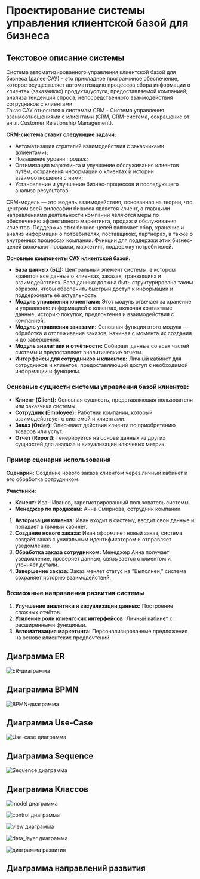 # Проектирование системы управления клиентской базой для бизнеса

## Текстовое описание системы

Система автоматизированного управления клиентской базой для бизнеса (далее САУ) – это прикладное программное обеспечение, которое осуществляет автоматизацию процессов сбора информации о клиентах (заказчиках) продукта/услуги, предоставляемой компанией; анализа тенденций спроса; непосредственного взаимодействия сотрудников с клиентами.  
Такая САУ относится к системам CRM - Система управления взаимоотношениями с клиентами (CRM, CRM-система, сокращение от англ. Customer Relationship Management).

**CRM-система ставит следующие задачи:**
- Автоматизация стратегий взаимодействия с заказчиками (клиентами);
- Повышение уровня продаж;
- Оптимизация маркетинга и улучшение обслуживания клиентов путём, сохранения информации о клиентах и истории взаимоотношений с ними;
- Установление и улучшение бизнес-процессов и последующего анализа результатов.

CRM-модель — это модель взаимодействия, основанная на теории, что центром всей философии бизнеса является клиент, а главными направлениями деятельности компании являются меры по обеспечению эффективного маркетинга, продаж и обслуживания клиентов. Поддержка этих бизнес-целей включает сбор, хранение и анализ информации о потребителях, поставщиках, партнёрах, а также о внутренних процессах компании. Функции для поддержки этих бизнес-целей включают продажи, маркетинг, поддержку потребителей.

**Основные компоненты САУ клиентской базой:**
- **База данных (БД):** Центральный элемент системы, в котором хранятся все данные о клиентах, заказах, транзакциях и взаимодействиях. База данных должна быть структурирована таким образом, чтобы обеспечить быстрый доступ к информации и поддерживать её актуальность.
- **Модуль управления клиентами:** Этот модуль отвечает за хранение и управление информацией о клиентах, включая контактные данные, историю покупок, предпочтения и взаимодействия с компанией.
- **Модуль управления заказами:** Основная функция этого модуля — обработка и отслеживание заказов, начиная с момента их создания и до завершения.
- **Модуль аналитики и отчётности:** Собирает данные со всех частей системы и предоставляет аналитические отчёты.
- **Интерфейсы для сотрудников и клиентов:** Личный кабинет для сотрудников и клиентов, предоставляющий доступ к необходимой информации и функциям.

### Основные сущности системы управления базой клиентов:
- **Клиент (Client):** Основная сущность, представляющая пользователя или заказчика системы.
- **Сотрудник (Employee):** Работник компании, который взаимодействует с системой и клиентами.
- **Заказ (Order):** Описывает действия клиента по приобретению товаров или услуг.
- **Отчёт (Report):** Генерируется на основе данных из других сущностей для анализа и визуализации ключевых метрик.

### Пример сценария использования
**Сценарий:** Создание нового заказа клиентом через личный кабинет и его обработка сотрудником.

**Участники:**
- **Клиент:** Иван Иванов, зарегистрированный пользователь системы.
- **Менеджер по продажам:** Анна Смирнова, сотрудник компании.

1. **Авторизация клиента:** Иван входит в систему, вводит свои данные и попадает в личный кабинет.
2. **Создание нового заказа:** Иван оформляет новый заказ, система создаёт заказ с уникальным идентификатором и отправляет уведомление.
3. **Обработка заказа сотрудником:** Менеджер Анна получает уведомление, проверяет данные, связывается с клиентом и уточняет детали.
4. **Завершение заказа:** Заказ меняет статус на "Выполнен," система сохраняет историю взаимодействий.

### Возможные направления развития системы
1. **Улучшение аналитики и визуализации данных:** Построение сложных отчётов.
2. **Усиление роли клиентских интерфейсов:** Личный кабинет с расширенными функциями.
3. **Автоматизация маркетинга:** Персонализированные предложения на основе клиентских предпочтений.




## Диаграмма ER

![ER-диаграмма](diagrams/er2.png)

## Диаграмма BPMN 

![BPMN-диаграмма](diagrams/bpmn.png)

## Диаграмма Use-Case

![Use-case диаграмма](diagrams/use_Case.png)

## Диаграмма Sequence

![Sequence диаграмма](diagrams/Sequence.png)

## Диаграмма Классов

![model диаграмма](diagrams/model.png)

![control диаграмма](diagrams/control.png)

![view диаграмма](diagrams/view.png)

![data_layer диаграмма](diagrams/data_layer.png)

![диаграмма развития](diagrams/dev.png)

## Диаграмма направлений развития
